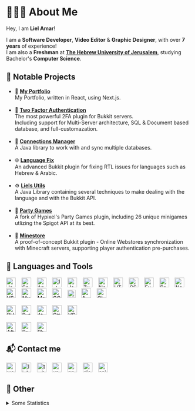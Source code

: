 # 👨🏻‍💻 About Me
Hey, I am <b>Liel Amar</b>!

I am a <b>Software Developer</b>, <b>Video Editor</b> & <b>Graphic Designer</b>, with over <b>7 years</b> of experience!<br>
I am also a <b>Freshman</b> at <b>[The Hebrew University of Jerusalem](https://en.huji.ac.il/en)</b>, studying Bachelor's <b>Computer Science</b>.


## 📝 Notable Projects
- 📁 [**My Portfolio**](https://lielamar.com)
    <br>My Portfolio, written in React, using Next.js.
    <br><br>
- 🔐 [**Two Factor Authentication**](https://github.com/LielAmar/2FA)
    <br>The most powerful 2FA plugin for Bukkit servers.
    <br>Including support for Multi-Server architecture, SQL & Document based database, and full-customazation.
    <br><br>
- 🔌 [**Connections Manager**](https://github.com/LielAmar/Connections-Manager)
    <br>A Java library to work with and sync multiple databases.
    <br><br>
- 🌐 [**Language Fix**](https://github.com/LielAmar/LanguageFix)
    <br>An advanced Bukkit plugin for fixing RTL issues for languages such as Hebrew & Arabic.
    <br><br>
- ⚙ [**Liels Utils**](https://github.com/LielAmar/LielsUtils)
    <br>A Java Library containing several techniques to make dealing with the language and with the Bukkit API.
    <br><br>
- 🎉 [**Party Games**](https://github.com/LielAmar/Party-Games)
    <br>A fork of Hypixel's Party Games plugin, including 26 unique minigames utlizing the Spigot API at its best.
    <br><br>
- 🏬 [**Minestore**](https://github.com/LielAmar/Minestore)
    <br>A proof-of-concept Bukkit plugin - Online Webstores synchronization with Minecraft servers, supporting player authentication pre-purchases.

## 🔨 Languages and Tools
<div align="left">
    
  <img alt="Java"       width="26px" src="https://raw.github.com/LielAmar/Portfolio/master/public/svgs/java.svg" />&nbsp;&nbsp;&nbsp;
  <img alt="Spring"     width="26px" src="https://raw.github.com/LielAmar/Portfolio/master/public/svgs/spring.svg" />&nbsp;&nbsp;&nbsp;
  <img alt="Android"    width="26px" src="https://raw.github.com/LielAmar/Portfolio/master/public/svgs/android.svg" />&nbsp;&nbsp;&nbsp;
  <img alt="IntelliJ"   width="26px" src="https://raw.github.com/LielAmar/Portfolio/master/public/svgs/intellij.svg" />&nbsp;&nbsp;&nbsp;
  <img alt="JavaScript" width="26px" src="https://raw.github.com/LielAmar/Portfolio/master/public/svgs/javascript.svg" />&nbsp;&nbsp;&nbsp;
  <img alt="TypeScript" width="26px" src="https://raw.github.com/LielAmar/Portfolio/master/public/svgs/typescript.svg" />&nbsp;&nbsp;&nbsp;
  <img alt="NodeJS"     width="26px" src="https://raw.github.com/LielAmar/Portfolio/master/public/svgs/nodejs.svg" />&nbsp;&nbsp;&nbsp;
  <img alt="HTML5"      width="26px" src="https://raw.github.com/LielAmar/Portfolio/master/public/svgs/html5.svg" />&nbsp;&nbsp;&nbsp;
  <img alt="CSS3"       width="26px" src="https://raw.github.com/LielAmar/Portfolio/master/public/svgs/css3.svg" />&nbsp;&nbsp;&nbsp;
  <img alt="Express"    width="26px" src="https://raw.github.com/LielAmar/Portfolio/master/public/svgs/express.svg" />&nbsp;&nbsp;&nbsp;
  <img alt="React"      width="26px" src="https://raw.github.com/LielAmar/Portfolio/master/public/svgs/react.svg" />&nbsp;&nbsp;&nbsp;
  <img alt="NextJS"     width="26px" src="https://raw.github.com/LielAmar/Portfolio/master/public/svgs/nextjs.svg" />&nbsp;&nbsp;&nbsp;
  <img alt="VSCode"     width="26px" src="https://raw.github.com/LielAmar/Portfolio/master/public/svgs/vscode.svg" />&nbsp;&nbsp;&nbsp;
  <img alt="MySQL"      width="26px" src="https://raw.github.com/LielAmar/Portfolio/master/public/svgs/mysql.svg" />&nbsp;&nbsp;&nbsp;
  <img alt="MongoDB"    width="26px" src="https://raw.github.com/LielAmar/Portfolio/master/public/svgs/mongodb.svg" />&nbsp;&nbsp;&nbsp;
  <img alt="GCP"        width="26px" src="https://raw.github.com/LielAmar/Portfolio/master/public/svgs/gcp.svg" />&nbsp;&nbsp;&nbsp;
  <img alt="Firebase"   width="22px" src="https://raw.github.com/LielAmar/Portfolio/master/public/svgs/firebase.svg" />&nbsp;&nbsp;&nbsp;
  <img alt="AWS"        width="26px" src="https://raw.github.com/LielAmar/Portfolio/master/public/svgs/aws.svg" />&nbsp;&nbsp;&nbsp;
  <img alt="GIT"        width="26px" src="https://raw.github.com/LielAmar/Portfolio/master/public/svgs/git.svg" />&nbsp;&nbsp;&nbsp;
  <br><br>
  <img alt="PHP"        width="26px" src="https://raw.github.com/LielAmar/Portfolio/master/public/svgs/php.svg" />&nbsp;&nbsp;&nbsp;
  <img alt="Python"     width="26px" src="https://raw.github.com/LielAmar/Portfolio/master/public/svgs/python.svg" />&nbsp;&nbsp;&nbsp;
  <img alt="Atom"       width="26px" src="https://raw.github.com/LielAmar/Portfolio/master/public/svgs/atom.svg" />&nbsp;&nbsp;&nbsp;
  <img alt="C#"         width="26px" src="https://raw.github.com/LielAmar/Portfolio/master/public/svgs/csharp.svg" />&nbsp;&nbsp;&nbsp;
  <img alt="VS"         width="26px" src="https://raw.github.com/LielAmar/Portfolio/master/public/svgs/vs.svg" />&nbsp;&nbsp;&nbsp;
  <br><br>
  <img alt="After Effects" width="26px" src="https://raw.github.com/LielAmar/Portfolio/master/public/svgs/aftereffects.svg" />&nbsp;&nbsp;&nbsp;
  <img alt="Premiere Pro"  width="26px" src="https://raw.github.com/LielAmar/Portfolio/master/public/svgs/premierepro.svg" />&nbsp;&nbsp;&nbsp;
  <img alt="Photoshop"     width="26px" src="https://raw.github.com/LielAmar/Portfolio/master/public/svgs/photoshop.svg" />&nbsp;&nbsp;&nbsp;
</div>

## 📬 Contact me
<div align="left">
  <a href="https://lielamar.com">                 <img alt="website"  width="26px" src="https://raw.github.com/LielAmar/Portfolio/master/public/svgs/website.svg"/></a> 
  &nbsp;&nbsp;
  <a href="https://linkedin.com/in/liel-amar/">   <img alt="linkedin" width="26px" src="https://raw.github.com/LielAmar/Portfolio/master/public/svgs/linkedin_colored.svg"/></a>
  &nbsp;&nbsp;
  <a href="https://twitter.com/IamLielAmar">      <img alt="twitter"  width="26px" src="https://raw.github.com/LielAmar/Portfolio/master/public/svgs/twitter_colored.svg"/></a>
  &nbsp;&nbsp;
  <a href="https://youtube.com/c/LielAmar">       <img alt="youtube"  width="26px" src="https://raw.github.com/LielAmar/Portfolio/master/public/svgs/youtube_colored.svg"/></a> 
  &nbsp;&nbsp;
  <a href="https://npmjs.com/~lielamar">          <img alt="npm"      width="26px" src="https://raw.github.com/LielAmar/Portfolio/master/public/svgs/npm_colored.svg"/></a> 
  &nbsp;&nbsp;
  <a href="https://discord.gg/NzgBrqR">           <img alt="discord"  width="26px" src="https://raw.github.com/LielAmar/Portfolio/master/public/svgs/discord.svg"/></a>
  &nbsp;&nbsp;
  <a href="https://spigotmc.org/members/446937/"> <img alt="spigot"   width="26px" src="https://raw.github.com/LielAmar/Portfolio/master/public/svgs/spigot_colored.svg"/></a>
</div>


## 🌟 Other
<details>
  <summary>Some Statistics</summary>
  <div align="center">
    <img height="175rem" alt="GitHub Stats" src="https://github-readme-stats.vercel.app/api?username=LielAmar&count_private=true&show_icons=true&theme=dark" />&nbsp;&nbsp;&nbsp;
    &nbsp;&nbsp;
    <img height="175rem" alt="GitHub Language Stats" src="https://github-readme-stats.vercel.app/api/top-langs/?username=LielAmar&theme=dark&layout=compact&langs_count=6" />&nbsp;&nbsp;&nbsp;
  </div>
</details>


<!--  Links and images -->
[discord]: https://discord.gg/NzgBrqR
[website]: https://lielamar.com
[twitter]: https://twitter.com/IamLielAmar
[youtube]: https://www.youtube.com/c/LielAmar
[spigot]: https://www.spigotmc.org/members/446937/
[linkedin]: https://www.linkedin.com/in/liel-amar/
[npm]: https://www.npmjs.com/~lielamar

[java-svg]: https://raw.githubusercontent.com/LielAmar/Portfolio/master/public/svgs/java.svg
[intellij-svg]: https://raw.githubusercontent.com/LielAmar/Portfolio/master/public/svgs/intellij.svg
[spring-svg]: https://raw.githubusercontent.com/LielAmar/Portfolio/master/public/svgs/spring.svg
[android-svg]: https://raw.githubusercontent.com/LielAmar/Portfolio/master/public/svgs/android.svg
[javascript-svg]: https://raw.githubusercontent.com/LielAmar/Portfolio/master/public/svgs/javascript.svg
[typescript-svg]: https://raw.githubusercontent.com/LielAmar/Portfolio/master/public/svgs/typescript.svg
[vscode-svg]: https://raw.githubusercontent.com/LielAmar/Portfolio/master/public/svgs/vscode.svg
[nodejs-svg]: https://raw.githubusercontent.com/LielAmar/Portfolio/master/public/svgs/nodejs.svg
[express-svg]: https://raw.githubusercontent.com/LielAmar/Portfolio/master/public/svgs/express.svg
[react-svg]: https://raw.githubusercontent.com/LielAmar/Portfolio/master/public/svgs/react.svg
[nextjs-svg]: https://raw.githubusercontent.com/LielAmar/Portfolio/master/public/svgs/nextjs.svg
[mysql-svg]: https://raw.githubusercontent.com/LielAmar/Portfolio/master/public/svgs/mysql.svg
[mongodb-svg]: https://raw.githubusercontent.com/LielAmar/Portfolio/master/public/svgs/mongodb.svg
[aws-svg]: https://raw.githubusercontent.com/LielAmar/Portfolio/master/public/svgs/aws.svg
[gcp-svg]: https://raw.githubusercontent.com/LielAmar/Portfolio/master/public/svgs/gcp.svg
[python-svg]: https://raw.githubusercontent.com/LielAmar/Portfolio/master/public/svgs/python.svg
[html5-svg]: https://raw.githubusercontent.com/LielAmar/Portfolio/master/public/svgs/html5.svg
[css3-svg]: https://raw.githubusercontent.com/LielAmar/Portfolio/master/public/svgs/css3.svg
[php-svg]: https://raw.githubusercontent.com/LielAmar/Portfolio/master/public/svgs/php.svg
[atom-svg]: https://raw.githubusercontent.com/LielAmar/Portfolio/master/public/svgs/atom.svg
[csharp-svg]: https://raw.githubusercontent.com/LielAmar/Portfolio/master/public/svgs/csharp.svg
[vs-svg]: https://raw.githubusercontent.com/LielAmar/Portfolio/master/public/svgs/vs.svg
[linux-svg]: https://raw.githubusercontent.com/LielAmar/Portfolio/master/public/svgs/linux.svg

[aftereffects-svg]: https://raw.githubusercontent.com/LielAmar/Portfolio/master/public/svgs/aftereffects.svg
[premierepro-svg]: https://raw.githubusercontent.com/LielAmar/Portfolio/master/public/svgs/premierepro.svg
[photoshop-svg]: https://raw.githubusercontent.com/LielAmar/Portfolio/master/public/svgs/photoshop.svg

[website-svg]: https://raw.githubusercontent.com/LielAmar/Portfolio/master/public/svgs/website.svg
[linkedin_colored-svg]: https://raw.githubusercontent.com/LielAmar/Portfolio/master/public/svgs/linkedin_colored.svg
[twitter_colored-svg]: https://raw.githubusercontent.com/LielAmar/Portfolio/master/public/svgs/twitter_colored.svg
[youtube_colored-svg]: https://raw.githubusercontent.com/LielAmar/Portfolio/master/public/svgs/youtube_colored.svg
[npm_colored-svg]: https://raw.githubusercontent.com/LielAmar/Portfolio/master/public/svgs/npm_colored.svg
[discord-svg]: https://raw.githubusercontent.com/LielAmar/Portfolio/master/public/svgs/discord.svg
[spigot_colored-svg]: https://raw.githubusercontent.com/LielAmar/Portfolio/master/public/svgs/spigot_colored.svg
